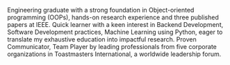 Engineering graduate with a strong foundation in Object-oriented programming (OOPs), hands-on research experience and three published papers at IEEE. Quick learner with a keen interest in Backend Development, Software Development practices, Machine Learning using Python, eager to translate my exhaustive education into impactful research. Proven Communicator, Team Player by leading professionals from five corporate organizations in Toastmasters International, a worldwide leadership forum.

